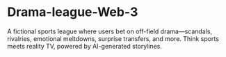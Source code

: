 # Drama-league-Web-3
A fictional sports league where users bet on off-field drama—scandals, rivalries, emotional meltdowns, surprise transfers, and more. Think sports meets reality TV, powered by AI-generated storylines.
